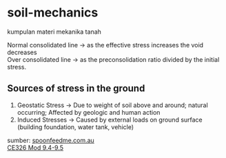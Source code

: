 # soil-mechanics
kumpulan materi mekanika tanah

Normal consolidated line -> as the effective stress increases the void decreases    
Over consolidated line -> as the preconsolidation ratio divided by the initial stress.

## Sources of stress in the ground

1. Geostatic Stress -> Due to weight of soil above and around; natural occurring; Affected by geologic and human action
2. Induced Stresses -> Caused by external loads on ground surface (building foundation, water tank, vehicle)


sumber:
[spoonfeedme.com.au](https://spoonfeedme.com.au/course/148/super/soil101/geology-soil-and-geotechnical-engineering/video/12007)    
[CE326 Mod 9.4-9.5](https://www.youtube.com/watch?v=H--PYHEXv5g)

